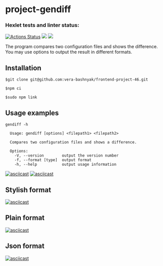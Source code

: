 # project-gendiff
### Hexlet tests and linter status: 
[![Actions Status](https://github.com/vera-bashnyak/frontend-project-46/actions/workflows/hexlet-check.yml/badge.svg)](https://github.com/vera-bashnyak/frontend-project-46/actions)
<a href="https://codeclimate.com/github/vera-bashnyak/frontend-project-46/maintainability"><img src="https://api.codeclimate.com/v1/badges/9aaa25a7b471339aa356/maintainability" /></a>
<a href="https://codeclimate.com/github/vera-bashnyak/frontend-project-46/test_coverage"><img src="https://api.codeclimate.com/v1/badges/9aaa25a7b471339aa356/test_coverage" /></a>

The program compares two configuration files and shows the difference. You may use options to output the result in different formats.
## Installation
```
$git clone git@github.com:vera-bashnyak/frontend-project-46.git
```
```
$npm ci
```
```
$sudo npm link
```
## Usage examples
```
gendiff -h

  Usage: gendiff [options] <filepath1> <filepath2>

  Compares two configuration files and shows a difference.

  Options:
    -V, --version        output the version number
    -f, --format [type]  output format
    -h, --help           output usage information
```
[![asciicast](https://asciinema.org/a/674371.svg)](https://asciinema.org/a/674371)
[![asciicast](https://asciinema.org/a/675284.svg)](https://asciinema.org/a/675284)
## Stylish format
[![asciicast](https://asciinema.org/a/676801.svg)](https://asciinema.org/a/676801)
## Plain format
[![asciicast](https://asciinema.org/a/677369.svg)](https://asciinema.org/a/677369)
## Json format
[![asciicast](https://asciinema.org/a/679122.svg)](https://asciinema.org/a/679122)
